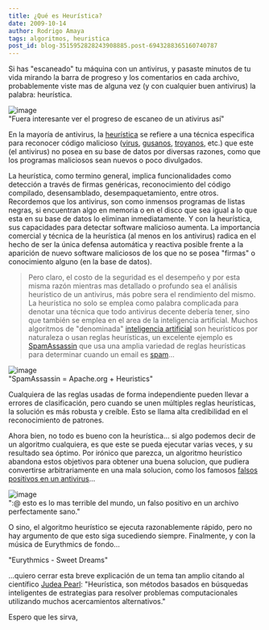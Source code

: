 ```yaml
---
title: ¿Qué es Heurística?
date: 2009-10-14
author: Rodrigo Amaya
tags: algoritmos, heuristica
post_id: blog-3515952828243908885.post-6943288365160740787
---
```


Si has "escaneado" tu máquina con un antivirus, y pasaste minutos de tu vida mirando la barra de progreso y los comentarios en cada archivo, probablemente viste mas de alguna vez (y con cualquier buen antivirus) la palabra: heurística.

![image](https://4.bp.blogspot.com/_ayvorITawE4/StaLNqjxc3I/AAAAAAAACMY/PGHIFcanHw8/s320/searchradarpc.jpg)    
"Fuera interesante ver el
progreso de escaneo de un ativirus así"

En la mayoría de antivirus, la [heurística](https://es.wikipedia.org/wiki/Heur%C3%ADstica_%28inform%C3%A1tica%29) se refiere a una técnica especifica para reconocer código malicioso ([virus](https://es.wikipedia.org/wiki/Virus_%28inform%C3%A1tica%29), [gusanos](https://es.wikipedia.org/wiki/Gusano_%28inform%C3%A1tica%29), [troyanos](https://es.wikipedia.org/wiki/Caballo_de_Troya_%28inform%C3%A1tica%29), etc.) que este (el antivirus) no posea en su base de datos por diversas razones, como que los programas maliciosos sean nuevos o poco divulgados.

La heurística, como termino general, implica funcionalidades como detección a través de firmas genéricas, reconocimiento del código compilado, desensamblado, desempaquetamiento, entre otros. Recordemos que los antivirus, son como inmensos programas de listas negras, si encuentran algo en memoria o en el disco que sea igual a lo que esta en su base de datos lo eliminan inmediatamente. Y con la heurística, sus capacidades para detectar software malicioso aumenta. La importancia comercial y técnica de la heurística (al menos en los antivirus) radica en el hecho de ser la única defensa automática y reactiva posible frente a la aparición de nuevo software maliciosos de los que no se posea "firmas" o conocimiento alguno (en la base de datos).

> Pero claro, el costo de la seguridad es el desempeño y por esta misma razón mientras
> mas detallado o profundo sea el análisis heurístico de un antivirus, más pobre sera el
> rendimiento del mismo.
La heurística no solo se emplea como palabra complicada para denotar una técnica que todo antivirus decente debería tener, sino que también se emplea en el area de la inteligencia artificial. Muchos algoritmos de "denominada" [inteligencia artificial](https://es.wikipedia.org/wiki/Inteligencia_artificial) son heurísticos por naturaleza o usan reglas heurísticas, un excelente ejemplo es [SpamAssassin](https://spamassassin.apache.org/) que usa una amplia variedad de reglas heurísticas para determinar cuando un email es [spam](https://es.wikipedia.org/wiki/Spam)...

![image](https://upload.wikimedia.org/wikipedia/commons/b/b7/SpamAssassin_logo.png)    
"SpamAssassin = Apache.org + Heuristics"

Cualquiera de las reglas usadas de forma independiente pueden llevar a errores de clasificación, pero cuando se unen múltiples reglas heurísticas, la solución es más robusta y creíble. Esto se llama alta credibilidad en el reconocimiento de patrones.

Ahora bien, no todo es bueno con la heurística... si algo podemos decir de un algoritmo cualquiera, es que este se pueda ejecutar varias veces, y su resultado sea óptimo. Por irónico que parezca, un algoritmo heurístico abandona estos objetivos para obtener una buena solucion, que pudiera convertirse arbitrariamente en una mala solucion, como los famosos [falsos positivos en un antivirus](https://foros.softonic.com/seguridad/antivirus-da-falsos-posivos-47252)...

![image](https://3.bp.blogspot.com/_ayvorITawE4/StaLOCESF3I/AAAAAAAACMg/hpNieJRhsrU/s320/utorrent-malware.png)    
":@ esto es lo mas terrible
del mundo, un falso positivo en un archivo perfectamente sano."

O sino, el algoritmo heurístico se ejecuta razonablemente rápido, pero no hay argumento de que esto siga sucediendo siempre. Finalmente, y con la música de Eurythmics de fondo...

"Eurythmics - Sweet Dreams"

...quiero cerrar esta breve explicación de un tema tan amplio citando al científico [Judea Pearl](https://en.wikipedia.org/wiki/Judea_Pearl): "Heurística, son métodos basados en búsquedas inteligentes de estrategias para resolver problemas computacionales utilizando muchos acercamientos alternativos."

Espero que les sirva,
